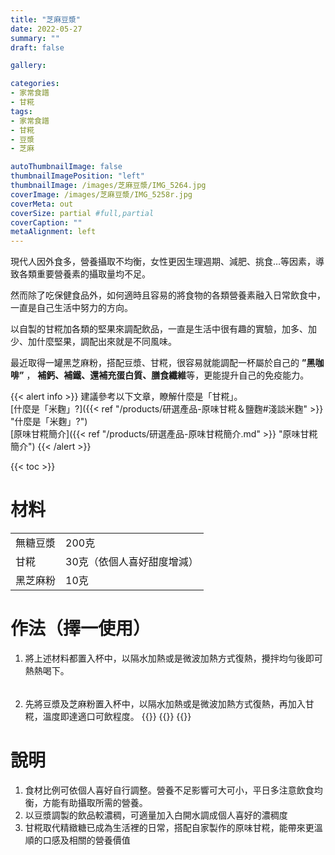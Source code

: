 ```yaml
---
title: "芝麻豆漿"
date: 2022-05-27
summary: ""
draft: false

gallery: 

categories:
- 家常食譜
- 甘糀
tags:
- 家常食譜
- 甘糀
- 豆漿
- 芝麻

autoThumbnailImage: false
thumbnailImagePosition: "left"
thumbnailImage: /images/芝麻豆漿/IMG_5264.jpg
coverImage: /images/芝麻豆漿/IMG_5258r.jpg
coverMeta: out
coverSize: partial #full,partial
coverCaption: ""
metaAlignment: left
---
```

現代人因外食多，營養攝取不均衡，女性更因生理週期、減肥、挑食…等因素，導致各類重要營養素的攝取量均不足。
<!--more-->
然而除了吃保健食品外，如何適時且容易的將食物的各類營養素融入日常飲食中，一直是自己生活中努力的方向。

以自製的甘糀加各類的堅果來調配飲品，一直是生活中很有趣的實驗，加多、加少、加什麼堅果，調配出來就是不同風味。

最近取得一罐黑芝麻粉，搭配豆漿、甘糀，很容易就能調配一杯屬於自己的 **”黑咖啡”** ， **補鈣、補鐵、還補充蛋白質、膳食纖維**等，更能提升自己的免疫能力。

{{< alert info >}}
建議參考以下文章，瞭解什麼是「甘糀」。\
[什麼是「米麴」?]({{< ref "/products/研選產品-原味甘糀＆鹽麴#淺談米麴" >}} "什麼是「米麴」?")\
[原味甘糀簡介]({{< ref "/products/研選產品-原味甘糀簡介.md" >}} "原味甘糀簡介")
{{< /alert >}}

{{< toc >}}

# 材料
|||
|:--|:--|
|無糖豆漿|200克|
|甘糀|30克（依個人喜好甜度增減）|
|黑芝麻粉|10克|

# 作法（擇一使用）
1. 將上述材料都置入杯中，以隔水加熱或是微波加熱方式復熱，攪拌均勻後即可熱熱喝下。
######
2. 先將豆漿及芝麻粉置入杯中，以隔水加熱或是微波加熱方式復熱，再加入甘糀，溫度即達適口可飲程度。
{{<image classes="clear">}}
{{<image classes="nocaption fancybox fig-50" thumbnail-width="100%" thumbnail-height="100%" src="/images/芝麻豆漿/IMG_5257.jpg" title="" >}}
{{<image classes="clear">}}

# 說明
1. 食材比例可依個人喜好自行調整。營養不足影響可大可小，平日多注意飲食均衡，方能有助攝取所需的營養。
2. 以豆漿調製的飲品較濃稠，可適量加入白開水調成個人喜好的濃稠度
3. 甘糀取代精緻糖已成為生活裡的日常，搭配自家製作的原味甘糀，能帶來更溫順的口感及相關的營養價值

